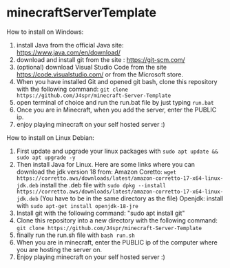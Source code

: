 # minecraftServerTemplate

How to install on Windows:
1. install Java from the official Java site: https://www.java.com/en/download/
2. download and install git from the site : https://git-scm.com/
3. (optional) download Visual Studio Code from the site https://code.visualstudio.com/ or from the Microsoft store.
4.  When you have installed Git and opened git bash, clone this repository with the following command: 
        ```git clone https://github.com/J4spr/minecraft-Server-Template```
5. open terminal of choice and run the run.bat file by just typing ```run.bat```
6. Once you are in Minecraft, when you add the server, enter the PUBLIC ip. 
7. enjoy playing minecraft on your self hosted server :)  


How to install on Linux Debian:
1. First update and upgrade your linux packages with ```sudo apt update && sudo apt upgrade -y```
2. Then install Java for Linux. Here are some links where you can download the jdk version 18 from:
    Amazon Coretto: ```wget https://corretto.aws/downloads/latest/amazon-corretto-17-x64-linux-jdk.deb```
        install the .deb file with ```sudo dpkg --install https://corretto.aws/downloads/latest/amazon-corretto-17-x64-linux-jdk.deb```
        (You have to be in the same directory as the file)
    Openjdk: install with ```sudo apt-get install openjdk-18-jre```
3. Install git with the following command: "sudo apt install git"
4. Clone this repository into a new directory with the following command:
         ```git clone https://github.com/J4spr/minecraft-Server-Template```
5. finally run the run.sh file with ```bash run.sh```
6. When you are in minecraft, enter the PUBLIC ip of the computer where you are hosting the server on.
7. Enjoy playing minecraft on your self hosted server :)
